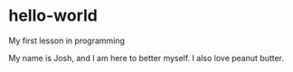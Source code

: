 hello-world
===========

My first lesson in programming

My name is Josh, and I am here to better myself. 
I also love peanut butter. 
